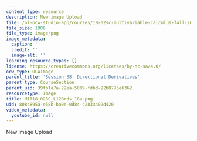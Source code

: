 ```yaml
---
content_type: resource
description: New image Upload
file: /ol-ocw-studio-app/courses/18-02sc-multivariable-calculus-fall-2010/808c895ae58bba0e0d8442833402d420_MIT18_02SC_L12Brds_18a.png
file_size: 1906
file_type: image/png
image_metadata:
  caption: ''
  credit: ''
  image-alt: ''
learning_resource_types: []
license: https://creativecommons.org/licenses/by-nc-sa/4.0/
ocw_type: OCWImage
parent_title: 'Session 38: Directional Derivatives'
parent_type: CourseSection
parent_uid: 39fb1a7a-22ea-5009-fdbd-92b8775e6362
resourcetype: Image
title: MIT18_02SC_L12Brds_18a.png
uid: 808c895a-e58b-ba0e-0d84-42833402d420
video_metadata:
  youtube_id: null
---
```

New image Upload